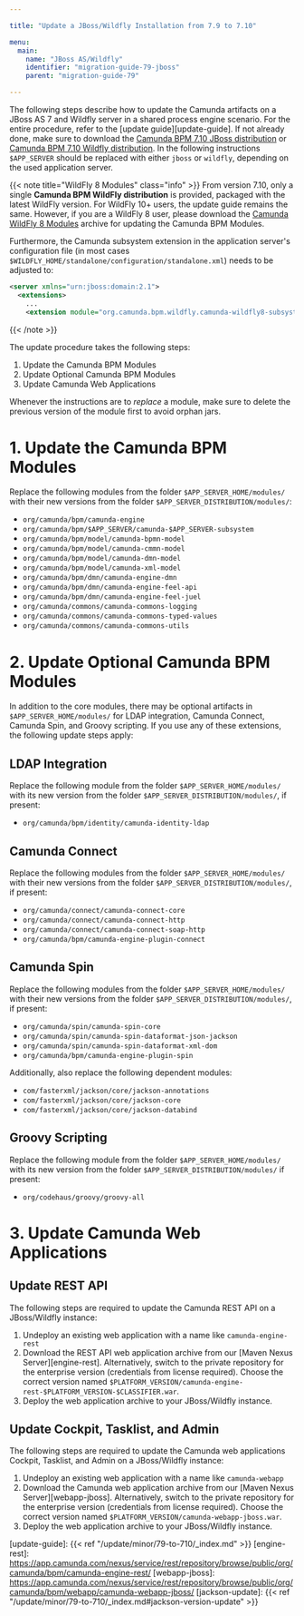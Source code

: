 ```yaml
---

title: "Update a JBoss/Wildfly Installation from 7.9 to 7.10"

menu:
  main:
    name: "JBoss AS/Wildfly"
    identifier: "migration-guide-79-jboss"
    parent: "migration-guide-79"

---
```


The following steps describe how to update the Camunda artifacts on a JBoss AS
7 and Wildfly server in a shared process engine scenario. For the entire
procedure, refer to the [update guide][update-guide]. If not
already done, make sure to download the [Camunda BPM 7.10 JBoss distribution](http://downloads.camunda.cloud/release/camunda-bpm/jboss/7.10/)
or [Camunda BPM 7.10 Wildfly distribution](http://downloads.camunda.cloud/release/camunda-bpm/wildfly/7.10/). In the following instructions
`$APP_SERVER` should be replaced with either `jboss` or `wildfly`, depending on
the used application server.

{{< note title="WildFly 8 Modules" class="info" >}}
From version 7.10, only a single **Camunda BPM WildFly distribution** is provided, packaged with the latest WildFly version. For WildFly 10+ users,
the update guide remains the same. However, if you are a WildFly 8 user, please download the [Camunda WildFly 8 Modules](https://app.camunda.com/nexus/service/rest/repository/browse/public/org/camunda/bpm/wildfly/camunda-wildfly8-modules/) archive
for updating the Camunda BPM Modules.

Furthermore, the Camunda subsystem extension in the application server's configuration file (in most cases `$WILDFLY_HOME/standalone/configuration/standalone.xml`) needs to be adjusted to:

```xml
<server xmlns="urn:jboss:domain:2.1">
  <extensions>
    ...
    <extension module="org.camunda.bpm.wildfly.camunda-wildfly8-subsystem"/>
```

{{< /note >}}

The update procedure takes the following steps:

1. Update the Camunda BPM Modules
2. Update Optional Camunda BPM Modules
3. Update Camunda Web Applications

Whenever the instructions are to *replace* a module, make sure to delete the previous version of the module first to avoid orphan jars.

# 1. Update the Camunda BPM Modules

Replace the following modules from the folder `$APP_SERVER_HOME/modules/` with their new versions from the folder `$APP_SERVER_DISTRIBUTION/modules/`:

* `org/camunda/bpm/camunda-engine`
* `org/camunda/bpm/$APP_SERVER/camunda-$APP_SERVER-subsystem`
* `org/camunda/bpm/model/camunda-bpmn-model`
* `org/camunda/bpm/model/camunda-cmmn-model`
* `org/camunda/bpm/model/camunda-dmn-model`
* `org/camunda/bpm/model/camunda-xml-model`
* `org/camunda/bpm/dmn/camunda-engine-dmn`
* `org/camunda/bpm/dmn/camunda-engine-feel-api`
* `org/camunda/bpm/dmn/camunda-engine-feel-juel`
* `org/camunda/commons/camunda-commons-logging`
* `org/camunda/commons/camunda-commons-typed-values`
* `org/camunda/commons/camunda-commons-utils`

# 2. Update Optional Camunda BPM Modules

In addition to the core modules, there may be optional artifacts in `$APP_SERVER_HOME/modules/` for LDAP integration, Camunda Connect, Camunda Spin, and Groovy scripting.
If you use any of these extensions, the following update steps apply:

## LDAP Integration

Replace the following module from the folder `$APP_SERVER_HOME/modules/` with its new version from the folder `$APP_SERVER_DISTRIBUTION/modules/`, if present:

* `org/camunda/bpm/identity/camunda-identity-ldap`

## Camunda Connect

Replace the following modules from the folder `$APP_SERVER_HOME/modules/` with their new versions from the folder `$APP_SERVER_DISTRIBUTION/modules/`, if present:

* `org/camunda/connect/camunda-connect-core`
* `org/camunda/connect/camunda-connect-http`
* `org/camunda/connect/camunda-connect-soap-http`
* `org/camunda/bpm/camunda-engine-plugin-connect`

## Camunda Spin

Replace the following modules from the folder `$APP_SERVER_HOME/modules/` with their new versions from the folder `$APP_SERVER_DISTRIBUTION/modules/`, if present:

* `org/camunda/spin/camunda-spin-core`
* `org/camunda/spin/camunda-spin-dataformat-json-jackson`
* `org/camunda/spin/camunda-spin-dataformat-xml-dom`
* `org/camunda/bpm/camunda-engine-plugin-spin`

Additionally, also replace the following dependent modules:

* `com/fasterxml/jackson/core/jackson-annotations`
* `com/fasterxml/jackson/core/jackson-core`
* `com/fasterxml/jackson/core/jackson-databind`

## Groovy Scripting

Replace the following module from the folder `$APP_SERVER_HOME/modules/` with its new version from the folder `$APP_SERVER_DISTRIBUTION/modules/` if present:

* `org/codehaus/groovy/groovy-all`

# 3. Update Camunda Web Applications

## Update REST API

The following steps are required to update the Camunda REST API on a JBoss/Wildfly instance:

1. Undeploy an existing web application with a name like `camunda-engine-rest`
2. Download the REST API web application archive from our [Maven Nexus Server][engine-rest]. Alternatively, switch to the private repository for
   the enterprise version (credentials from license required). Choose the correct version named `$PLATFORM_VERSION/camunda-engine-rest-$PLATFORM_VERSION-$CLASSIFIER.war`.
3. Deploy the web application archive to your JBoss/Wildfly instance.

## Update Cockpit, Tasklist, and Admin

The following steps are required to update the Camunda web applications Cockpit, Tasklist, and Admin on a JBoss/Wildfly instance:

1. Undeploy an existing web application with a name like `camunda-webapp`
2. Download the Camunda web application archive from our [Maven Nexus Server][webapp-jboss].
   Alternatively, switch to the private repository for the enterprise version (credentials from license required).
   Choose the correct version named `$PLATFORM_VERSION/camunda-webapp-jboss.war`.
3. Deploy the web application archive to your JBoss/Wildfly instance.


[update-guide]: {{< ref "/update/minor/79-to-710/_index.md" >}}
[engine-rest]: https://app.camunda.com/nexus/service/rest/repository/browse/public/org/camunda/bpm/camunda-engine-rest/
[webapp-jboss]: https://app.camunda.com/nexus/service/rest/repository/browse/public/org/camunda/bpm/webapp/camunda-webapp-jboss/
[jackson-update]: {{< ref "/update/minor/79-to-710/_index.md#jackson-version-update" >}}
